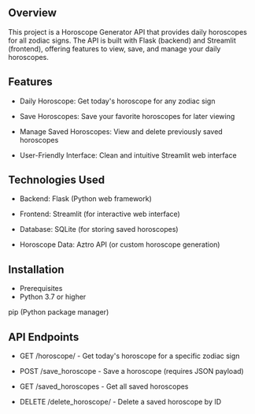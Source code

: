 ## Overview
This project is a Horoscope Generator API that provides daily horoscopes for all zodiac signs. The API is built with Flask (backend) and Streamlit (frontend), offering features to view, save, and manage your daily horoscopes.

## Features
* Daily Horoscope: Get today's horoscope for any zodiac sign

* Save Horoscopes: Save your favorite horoscopes for later viewing

* Manage Saved Horoscopes: View and delete previously saved horoscopes

* User-Friendly Interface: Clean and intuitive Streamlit web interface

## Technologies Used
* Backend: Flask (Python web framework)

* Frontend: Streamlit (for interactive web interface)

* Database: SQLite (for storing saved horoscopes)

* Horoscope Data: Aztro API (or custom horoscope generation)

## Installation
* Prerequisites
* Python 3.7 or higher

pip (Python package manager)

## API Endpoints
* GET /horoscope/<sign> - Get today's horoscope for a specific zodiac sign

* POST /save_horoscope - Save a horoscope (requires JSON payload)

* GET /saved_horoscopes - Get all saved horoscopes

* DELETE /delete_horoscope/<id> - Delete a saved horoscope by ID
